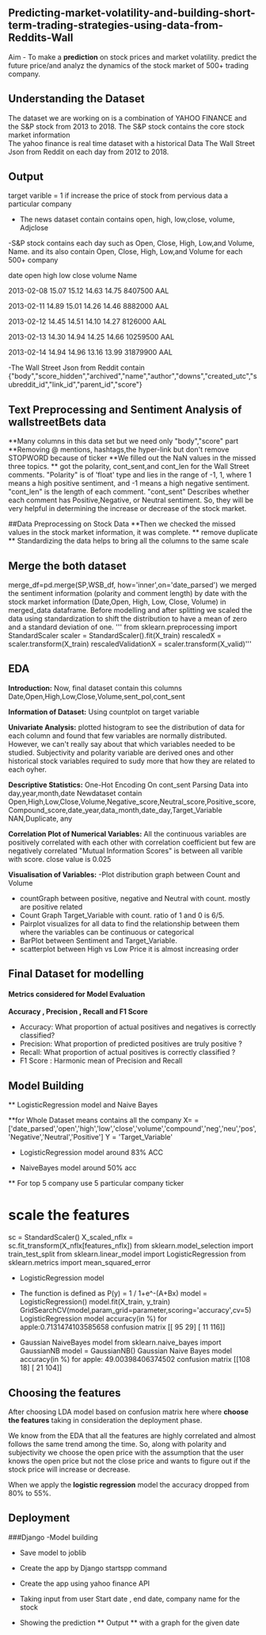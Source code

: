 ## Predicting-market-volatility-and-building-short-term-trading-strategies-using-data-from-Reddits-Wall

Aim - To make a **prediction** on stock prices and market volatility. predict the future price/and analyz the dynamics of the stock market of 500+ trading company.

## Understanding the Dataset

The dataset we are working on is a combination of YAHOO FINANCE and the S&P stock from 2013 to 2018.
The S&P stock contains the core stock market information  
The yahoo finance is real time dataset with a historical Data 
The Wall Street Json from Reddit on each day from 2012 to 2018.

## Output
target varible = 1 if increase the price of stock from pervious data a particular company

- The news dataset contain
contains open, high, low,close, volume, Adjclose

-S&P stock contains
each day such as Open, Close, High, Low,and Volume, Name.
and its also contain Open, Close, High, Low,and Volume for each 500+ company

date	         open           high     	low	          close       	volume             Name
          
2013-02-08                    15.07     15.12	14.63	14.75	8407500	        AAL

2013-02-11	          14.89	15.01	14.26	14.46	8882000	        AAL

2013-02-12	          14.45	14.51	14.10	14.27	8126000	        AAL

2013-02-13	          14.30	14.94	14.25	14.66	10259500        AAL

2013-02-14	          14.94	14.96	13.16	13.99	31879900        AAL

-The Wall Street Json from Reddit contain
 {"body","score_hidden","archived","name","author","downs","created_utc","subreddit_id","link_id","parent_id","score"}

## Text Preprocessing and Sentiment Analysis of wallstreetBets data
**Many columns in this data set but we need only "body","score" part
**Removing @ mentions, hashtags,the hyper-link but don't remove STOPWORD because of ticker
**We filled out the NaN values in the missed three topics.
** got the polarity, cont_sent,and cont_len for the Wall Street comments.
"Polarity" is of 'float' type and lies in the range of -1, 1, where 1 means a high positive sentiment, and -1 means a high negative sentiment. 
"cont_len" is the length of each comment. 
"cont_sent" Describes whether each comment has Positive,Negative, or Neutral sentiment. 
So, they will be very helpful in determining the increase or decrease of the stock market.


##Data Preprocessing on Stock Data
**Then we checked the missed values in the stock market information, it was complete. 
** remove duplicate 
** Standardizing the data helps to bring all the columns to the same scale

## Merge the both dataset
merge_df=pd.merge(SP,WSB_df, how='inner',on='date_parsed')
we merged the sentiment information (polarity and comment length) by date with the stock market information (Date,Open, High, Low, Close, Volume) in merged_data dataframe.
Before modelling and after splitting we scaled the data using standardization to shift the distribution to have a mean of zero and a standard deviation of one.
'''
from sklearn.preprocessing import StandardScaler
scaler = StandardScaler().fit(X_train)
rescaledX = scaler.transform(X_train)
rescaledValidationX = scaler.transform(X_valid)'''

## EDA 
**Introduction:** 
Now, final dataset contain this columns Date,Open,High,Low,Close,Volume,sent_pol,cont_sent

**Information of Dataset:**
Using countplot on target variable


**Univariate Analysis:**
plotted histogram to see the distribution of data for each column and found that few variables are normally distributed. 
However, we can't really say about that which variables needed to be studied. 
Subjectivity and polarity variable are derived ones and other historical stock variables required to sudy more that how they are related to each oyher.

**Descriptive Statistics:**
One-Hot Encoding On cont_sent
Parsing Data into day,year,month,date
Newdataset contain Open,High,Low,Close,Volume,Negative_score,Neutral_score,Positive_score,Compound_score,date_year,data_month,date_day,Target_Variable
NAN,Duplicate, any 

**Correlation Plot of Numerical Variables:**
All the continuous variables are positively correlated with each other with correlation coefficient but few are negatively correlated 
"Mutual Information Scores" is between all varible with score. close value is 0.025

**Visualisation of Variables:**
-Plot distribution graph between Count and Volume
- countGraph between positive, negative and Neutral with count. mostly are positive related
- Count Graph Target_Variable with count. ratio of 1 and 0 is 6/5.
- Pairplot visualizes for all data to find the relationship between them where the variables can be continuous or categorical
- BarPlot between Sentiment and Target_Variable.
- scatterplot between High vs Low Price it is almost increasing order 

## Final Dataset for modelling


#### Metrics considered for Model Evaluation
**Accuracy , Precision , Recall and F1 Score**
- Accuracy: What proportion of actual positives and negatives is correctly classified?
- Precision: What proportion of predicted positives are truly positive ?
- Recall: What proportion of actual positives is correctly classified ?
- F1 Score : Harmonic mean of Precision and Recall

## Model Building
** LogisticRegression model and Naive Bayes 

**for Whole Dataset means contains all the company
X=  = ['date_parsed','open','high','low','close','volume','compound','neg','neu','pos','Negative','Neutral','Positive']
Y = 'Target_Variable'
* LogisticRegression model around 83% ACC

* NaiveBayes model around 50% acc

** For top 5 company use 5 particular company ticker
# scale the features
sc = StandardScaler()
X_scaled_nflx = sc.fit_transform(X_nflx[features_nflx])
from sklearn.model_selection import train_test_split
from sklearn.linear_model import LogisticRegression
from sklearn.metrics import mean_squared_error

* LogisticRegression model
- The function is defined as P(y) = 1 / 1+e^-(A+Bx) 
model = LogisticRegression()
model.fit(X_train, y_train)
GridSearchCV(model,param_grid=parameter,scoring='accuracy',cv=5)
LogisticRegression model accuracy(in %) for apple:0.7131474103585658
confusion matrix
[[ 95  29]
 [ 11 116]]

* Gaussian NaiveBayes model
from sklearn.naive_bayes import GaussianNB
model = GaussianNB()
Gaussian Naive Bayes model accuracy(in %) for apple: 49.00398406374502
confusion matrix 
[[108  18]
 [ 21 104]]

## Choosing the features
After choosing LDA model based on confusion matrix here where **choose the features** taking in consideration the deployment phase.

We know from the EDA that all the features are highly correlated and almost follows the same trend among the time.
So, along with polarity and subjectivity we choose the open price with the assumption that the user knows the open price but not the close price and wants to figure out if the stock price will increase or decrease.

When we apply the **logistic regression** model the accuracy dropped from 80% to 55%.





## Deployment 
###Django
-Model building

- Save model to joblib

- Create the app by Django startspp command

- Create the app using yahoo finance API
 
- Taking input from user Start date , end date, company name for the stock

- Showing the prediction ** Output ** with a graph for the given date















